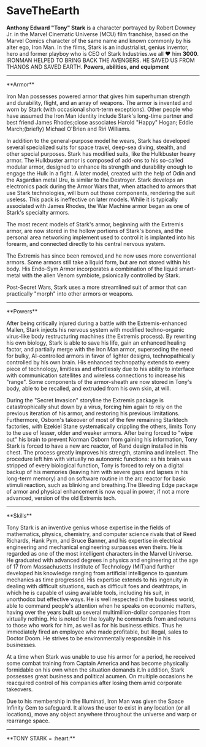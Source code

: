 # SaveTheEarth
 
**Anthony Edward "Tony" Stark** is a character portrayed by Robert Downey Jr. in the Marvel Cinematic Universe (MCU) film franchise, based on the Marvel Comics character of the same name and known commonly by his alter ego, Iron Man. In the films, Stark is an industrialist, genius inventor, hero and former playboy who is CEO of Stark Industries.we all :heart: him **3000**. IRONMAN HELPED TO BRING BACK THE AVENGERS. HE SAVED US FROM THANOS AND SAVED EARTH.
**Powers, abilities, and equipment**
<hr>
**Armor**


Iron Man possesses powered armor that gives him superhuman strength and durability, flight, and an array of weapons. The armor is invented and worn by Stark (with occasional short-term exceptions). Other people who have assumed the Iron Man identity include Stark's long-time partner and best friend James Rhodes;close associates Harold "Happy" Hogan; Eddie March;(briefly) Michael O'Brien and Riri Williams.

In addition to the general-purpose model he wears, Stark has developed several specialized suits for space travel, deep-sea diving, stealth, and other special purposes. Stark has modified suits, like the Hulkbuster heavy armor. The Hulkbuster armor is composed of add-ons to his so-called modular armor, designed to enhance its strength and durability enough to engage the Hulk in a fight. A later model, created with the help of Odin and the Asgardian metal Uru, is similar to the Destroyer. Stark develops an electronics pack during the Armor Wars that, when attached to armors that use Stark technologies, will burn out those components, rendering the suit useless. This pack is ineffective on later models. While it is typically associated with James Rhodes, the War Machine armor began as one of Stark's specialty armors.

The most recent models of Stark's armor, beginning with the Extremis armor, are now stored in the hollow portions of Stark's bones, and the personal area networking implement used to control it is implanted into his forearm, and connected directly to his central nervous system.

The Extremis has since been removed,and he now uses more conventional armors. Some armors still take a liquid form, but are not stored within his body. His Endo-Sym Armor incorporates a combination of the liquid smart-metal with the alien Venom symbiote, psionically controlled by Stark.

Post-Secret Wars, Stark uses a more streamlined suit of armor that can practically "morph" into other armors or weapons.
<hr>
**Powers**

After being critically injured during a battle with the Extremis-enhanced Mallen, Stark injects his nervous system with modified techno-organic virus-like body restructuring machines (the Extremis process). By rewriting his own biology, Stark is able to save his life, gain an enhanced healing factor, and partially merge with the Iron Man armor, superseding the need for bulky, AI-controlled armors in favor of lighter designs, technopathically controlled by his own brain. His enhanced technopathy extends to every piece of technology, limitless and effortlessly due to his ability to interface with communication satellites and wireless connections to increase his "range". Some components of the armor-sheath are now stored in Tony's body, able to be recalled, and extruded from his own skin, at will.

During the "Secret Invasion" storyline the Extremis package is catastrophically shut down by a virus, forcing him again to rely on the previous iteration of his armor, and restoring his previous limitations. Furthermore, Osborn's takeover of most of the few remaining Starktech factories, with Ezekiel Stane systematically crippling the others, limits Tony to the use of lesser, older and weaker armors.
After being forced to "wipe out" his brain to prevent Norman Osborn from gaining his information, Tony Stark is forced to have a new arc reactor, of Rand design installed in his chest. The process greatly improves his strength, stamina and intellect. The procedure left him with virtually no autonomic functions: as his brain was stripped of every biological function, Tony is forced to rely on a digital backup of his memories (leaving him with severe gaps and lapses in his long-term memory) and on software routine in the arc reactor for basic stimuli reaction, such as blinking and breathing.The Bleeding Edge package of armor and physical enhancement is now equal in power, if not a more advanced, version of the old Extremis tech.
<hr>
**Skills**

Tony Stark is an inventive genius whose expertise in the fields of mathematics, physics, chemistry, and computer science rivals that of Reed Richards, Hank Pym, and Bruce Banner, and his expertise in electrical engineering and mechanical engineering surpasses even theirs. He is regarded as one of the most intelligent characters in the Marvel Universe. He graduated with advanced degrees in physics and engineering at the age of 17 from Massachusetts Institute of Technology (MIT)and further developed his knowledge ranging from artificial intelligence to quantum mechanics as time progressed. His expertise extends to his ingenuity in dealing with difficult situations, such as difficult foes and deathtraps, in which he is capable of using available tools, including his suit, in unorthodox but effective ways. He is well respected in the business world, able to command people's attention when he speaks on economic matters, having over the years built up several multimillion-dollar companies from virtually nothing. He is noted for the loyalty he commands from and returns to those who work for him, as well as for his business ethics. Thus he immediately fired an employee who made profitable, but illegal, sales to Doctor Doom. He strives to be environmentally responsible in his businesses.

At a time when Stark was unable to use his armor for a period, he received some combat training from Captain America and has become physically formidable on his own when the situation demands it.In addition, Stark possesses great business and political acumen. On multiple occasions he reacquired control of his companies after losing them amid corporate takeovers.

Due to his membership in the Illuminati, Iron Man was given the Space Infinity Gem to safeguard. It allows the user to exist in any location (or all locations), move any object anywhere throughout the universe and warp or rearrange space. 
<hr>
                                         **TONY STARK = :heart:**
       
